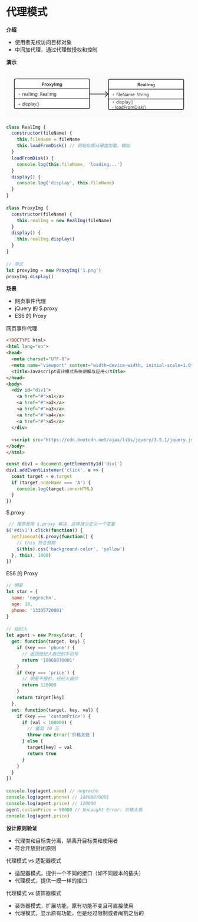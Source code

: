 # 代理模式

**介绍**

- 使用者无权访问目标对象
- 中间加代理，通过代理做授权和控制



**演示**

![](https://github.com/negrochn/study-imooc/blob/master/255/img/uml-proxy.jpg)

```js
class RealImg {
  constructor(fileName) {
    this.fileName = fileName
    this.loadFromDisk() // 初始化即从硬盘加载，模拟
  }
  loadFromDisk() {
    console.log(this.fileName, 'loading...')
  }
  display() {
    console.log('display', this.fileName)
  }
}

class ProxyImg {
  constructor(fileName) {
    this.realImg = new RealImg(fileName)
  }
  display() {
    this.realImg.display()
  }
}

// 测试
let proxyImg = new ProxyImg('1.png')
proxyImg.display()
```



**场景**

- 网页事件代理
- jQuery 的 $.proxy
- ES6 的 Proxy



网页事件代理

```html
<!DOCTYPE html>
<html lang="en">
<head>
  <meta charset="UTF-8">
  <meta name="viewport" content="width=device-width, initial-scale=1.0">
  <title>Javascript设计模式系统讲解与应用</title>
</head>
<body>
  <div id="div1">
    <a href="#">a1</a>
    <a href="#">a2</a>
    <a href="#">a3</a>
    <a href="#">a4</a>
    <a href="#">a5</a>
  </div>

  <script src="https://cdn.bootcdn.net/ajax/libs/jquery/3.5.1/jquery.js"></script>
</body>
</html>
```

```js
const div1 = document.getElementById('div1')
div1.addEventListener('click', e => {
  const target = e.target
  if (target.nodeName === 'A') {
    console.log(target.innerHTML)
  }
})
```



$.proxy

```js
 // 推荐使用 $.proxy 解决，这样就少定义一个变量
$('#div1').click(function() {
  setTimeout($.proxy(function() {
    // this 符合预期
    $(this).css('background-color', 'yellow')
  }, this), 1000)
})
```



ES6 的 Proxy

```js
// 明星
let star = {
  name: 'negrochn',
  age: 18,
  phone: '13305720001'
}

// 经纪人
let agent = new Proxy(star, {
  get: function(target, key) {
    if (key === 'phone') {
      // 返回经纪人自己的手机号
      return '18868870001'
    }
    if (key === 'price') {
      // 明星不报价，经纪人报价
      return 120000
    }
    return target[key]
  },
  set: function(target, key, val) {
    if (key === 'customPrice') {
      if (val < 100000) {
        // 最低 10 万
        throw new Error('价格太低')
      } else {
        target[key] = val
        return true
      }
    }
  }
})

console.log(agent.name) // negrochn
console.log(agent.phone) // 18868870001
console.log(agent.price) // 120000
agent.customPrice = 90000 // Uncaught Error: 价格太低
console.log(agent.price)
```



**设计原则验证**

- 代理类和目标类分离，隔离开目标类和使用者
- 符合开放封闭原则



代理模式 vs 适配器模式

- 适配器模式，提供一个不同的接口（如不同版本的插头）
- 代理模式，提供一摸一样的接口



代理模式 vs 装饰器模式

- 装饰器模式，扩展功能，原有功能不变且可直接使用
- 代理模式，显示原有功能，但是经过限制或者阉割之后的